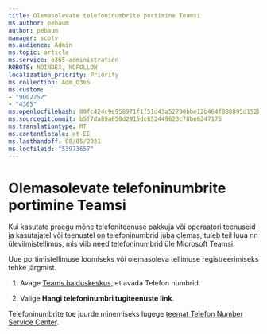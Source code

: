 ```yaml
---
title: Olemasolevate telefoninumbrite portimine Teamsi
ms.author: pebaum
author: pebaum
manager: scotv
ms.audience: Admin
ms.topic: article
ms.service: o365-administration
ROBOTS: NOINDEX, NOFOLLOW
localization_priority: Priority
ms.collection: Adm_O365
ms.custom:
- "9002252"
- "4365"
ms.openlocfilehash: 89fc424c9e958971f1f51d43a52790bbe12b464f088895d152bfd00f41dd3561
ms.sourcegitcommit: b5f7da89a650d2915dc652449623c78be6247175
ms.translationtype: MT
ms.contentlocale: et-EE
ms.lasthandoff: 08/05/2021
ms.locfileid: "53973657"
---
```

# <a name="port-existing-numbers-to-teams"></a>Olemasolevate telefoninumbrite portimine Teamsi

Kui kasutate praegu mõne telefoniteenuse pakkuja või operaatori teenuseid ja kasutajatel või teenustel on telefoninumbrid juba olemas, tuleb teil luua nn üleviimistellimus, mis viib need telefoninumbrid üle Microsoft Teamsi.  

Uue portimistellimuse loomiseks või olemasoleva tellimuse registreerimiseks tehke järgmist. 

1. Avage [Teams halduskeskus,](https://admin.teams.microsoft.com/phone-numbers) et avada Telefon numbrid. 

1. Valige **Hangi telefoninumbri tugiteenuste link**. 

Telefoninumbrite toe juurde minemiseks lugege [teemat Telefon Number Service Center](https://pstnsd.powerappsportals.com/).  